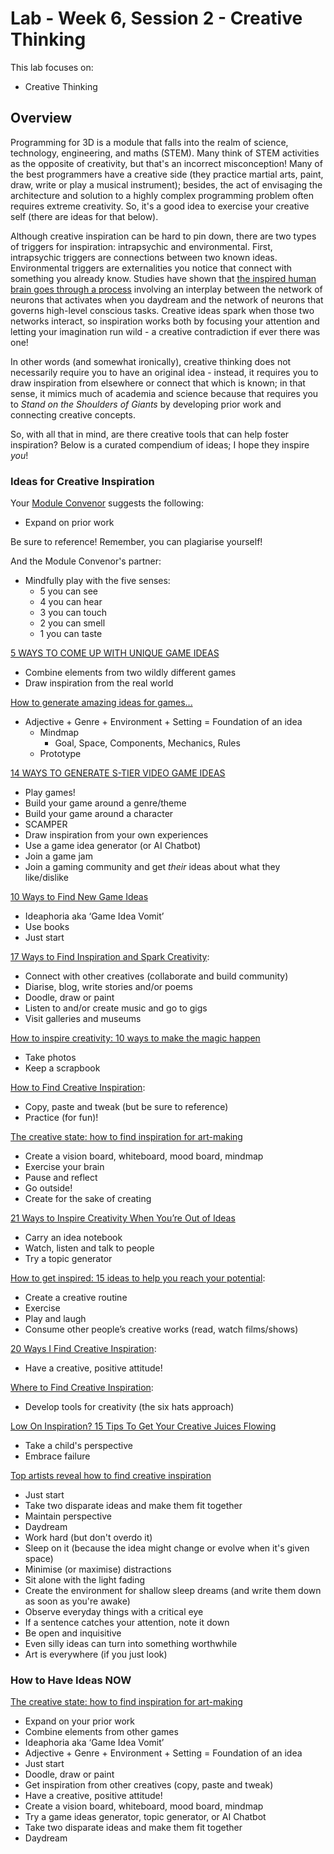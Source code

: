 # Lab - Week 6, Session 2 - Creative Thinking

This lab focuses on:

+ Creative Thinking

## Overview

Programming for 3D is a module that falls into the realm of science, technology, engineering, and maths (STEM). Many think of STEM activities as the opposite of creativity, but that's an incorrect misconception! Many of the best programmers have a creative side (they practice martial arts, paint, draw, write or play a musical instrument); besides, the act of envisaging the architecture and solution to a highly complex programming problem often requires extreme creativity. So, it's a good idea to exercise your creative self (there are ideas for that below).

Although creative inspiration can be hard to pin down, there are two types of triggers for inspiration: intrapsychic and environmental. First, intrapsychic triggers are connections between two known ideas. Environmental triggers are externalities you notice that connect with something you already know. Studies have shown that [the inspired human brain goes through a process](https://www.betterup.com/blog/how-to-get-inspired/) involving an interplay between the network of neurons that activates when you daydream and the network of neurons that governs high-level conscious tasks. Creative ideas spark when those two networks interact, so inspiration works both by focusing your attention and letting your imagination run wild - a creative contradiction if ever there was one!

In other words (and somewhat ironically), creative thinking does not necessarily require you to have an original idea - instead, it requires you to draw inspiration from elsewhere or connect that which is known; in that sense, it mimics much of academia and science because that requires you to _Stand on the Shoulders of Giants_ by developing prior work and connecting creative concepts.

So, with all that in mind, are there creative tools that can help foster inspiration? Below is a curated compendium of ideas; I hope they inspire _you_!

### Ideas for Creative Inspiration

Your [Module Convenor](https://glowkeeper.github.io/) suggests the following:

+ Expand on prior work

Be sure to reference! Remember, you can plagiarise yourself!

And the Module Convenor's partner:

+ Mindfully play with the five senses:
  + 5 you can see
  + 4 you can hear
  + 3 you can touch
  + 2 you can smell
  + 1 you can taste

[5 WAYS TO COME UP WITH UNIQUE GAME IDEAS](https://www.juegostudio.com/blog/5-ways-to-come-up-with-unique-game-ideas)

+ Combine elements from two wildly different games
+ Draw inspiration from the real world

[How to generate amazing ideas for games...](https://intogames.org/news/generating-great-game-ideas-guide/)

+ Adjective + Genre + Environment + Setting = Foundation of an idea
  + Mindmap
    + Goal, Space, Components, Mechanics, Rules
  + Prototype

[14 WAYS TO GENERATE S-TIER VIDEO GAME IDEAS](https://gamemaker.io/en/blog/video-game-ideas)

+ Play games!
+ Build your game around a genre/theme
+ Build your game around a character
+ SCAMPER
+ Draw inspiration from your own experiences
+ Use a game idea generator (or AI Chatbot)
+ Join a game jam
+ Join a gaming community and get _their_ ideas about what they like/dislike

[10 Ways to Find New Game Ideas](https://www.gamedesigning.org/gaming/game-ideas/)

+ Ideaphoria aka ‘Game Idea Vomit’
+ Use books
+ Just start

[17 Ways to Find Inspiration and Spark Creativity](https://www.skillshare.com/en/blog/17-ways-to-find-inspiration-and-spark-creativity/):

+ Connect with other creatives (collaborate and build community)
+ Diarise, blog, write stories and/or poems
+ Doodle, draw or paint
+ Listen to and/or create music and go to gigs
+ Visit galleries and museums

[How to inspire creativity: 10 ways to make the magic happen](https://business.talenthouse.com/post/how-to-be-creative-advice)

+ Take photos
+ Keep a scrapbook

[How to Find Creative Inspiration](https://yesimadesigner.com/how-to-find-creative-inspiration/):

+ Copy, paste and tweak (but be sure to reference)
+ Practice (for fun)!

[The creative state: how to find inspiration for art-making](https://www.artsymposia.com/article/inspiration-for-art)

+ Create a vision board, whiteboard, mood board, mindmap
+ Exercise your brain
+ Pause and reflect
+ Go outside!
+ Create for the sake of creating

[21 Ways to Inspire Creativity When You’re Out of Ideas](https://www.grammarly.com/blog/ways-to-inspire-creativity/)

+ Carry an idea notebook
+ Watch, listen and talk to people
+ Try a topic generator

[How to get inspired: 15 ideas to help you reach your potential](https://www.betterup.com/blog/how-to-get-inspired/):

+ Create a creative routine
+ Exercise
+ Play and laugh
+ Consume other people’s creative works (read, watch films/shows)

[20 Ways I Find Creative Inspiration](https://roomfortuesday.com/20-ways-i-find-creative-inspiration/):

+ Have a creative, positive attitude!

[Where to Find Creative Inspiration](https://www.jeffbullas.com/creative-inspiration/):

+ Develop tools for creativity (the six hats approach)

[Low On Inspiration? 15 Tips To Get Your Creative Juices Flowing](https://www.forbes.com/sites/forbesbusinesscouncil/2023/03/17/low-on-inspiration-15-tips-to-get-your-creative-juices-flowing/)

+ Take a child's perspective
+ Embrace failure

[Top artists reveal how to find creative inspiration](https://www.theguardian.com/culture/2012/jan/02/top-artists-creative-inspiration)

+ Just start
+ Take two disparate ideas and make them fit together
+ Maintain perspective
+ Daydream
+ Work hard (but don't overdo it)
+ Sleep on it (because the idea might change or evolve when it's given space)
+ Minimise (or maximise) distractions
+ Sit alone with the light fading
+ Create the environment for shallow sleep dreams (and write them down as soon as you're awake)
+ Observe everyday things with a critical eye
+ If a sentence catches your attention, note it down
+ Be open and inquisitive
+ Even silly ideas can turn into something worthwhile
+ Art is everywhere (if you just look)

### How to Have Ideas NOW

[The creative state: how to find inspiration for art-making](https://www.artsymposia.com/article/inspiration-for-art)

+ Expand on your prior work
+ Combine elements from other games
+ Ideaphoria aka ‘Game Idea Vomit’
+ Adjective + Genre + Environment + Setting = Foundation of an idea
+ Just start
+ Doodle, draw or paint
+ Get inspiration from other creatives (copy, paste and tweak)
+ Have a creative, positive attitude!
+ Create a vision board, whiteboard, mood board, mindmap
+ Try a game ideas generator, topic generator, or AI Chatbot
+ Take two disparate ideas and make them fit together
+ Daydream
